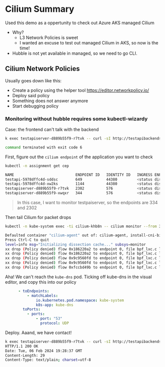# Cilium Summary

Used this demo as a oppertunity to check out Azure AKS managed Cilium

  - Why?
    - L3 Network Policies is sweet
    - I wanted an excuse to test out managed Cilium in AKS, so now is the time!
  - Hubble is not yet available in managed, so we need to go CLI.

## Cilium Network Policies

Usually goes down like this:

  - Create a policy using the helper tool https://editor.networkpolicy.io/
  - Deploy said policy
  - Something does not answer anymore
  - Start debugging policy

### Monitoring without hubble requires some kubectl-wizardy

Case: the frontend can't talk with the backend

```bash
k exec testapiserver-d889b55f9-r7tvk -- curl -sI http://testapibackendsvc.assignment.svc.cluster.local:10000

command terminated with exit code 6
```

First, figure out the `cilium endpoint` of the application you want to check

```bash
kubectl -n assignment get cep
```

```bash
NAME                            ENDPOINT ID   IDENTITY ID   INGRESS ENFORCEMENT   EGRESS ENFORCEMENT   VISIBILITY POLICY   ENDPOINT STATE   IPV4          IPV6
testapi-5978dffc4d-sddsc        649           44380         <status disabled>     <status disabled>    <status disabled>   ready            10.244.0.32   
testapi-5978dffc4d-xw2ks        1144          44380         <status disabled>     <status disabled>    <status disabled>   ready            10.244.0.47   
testapiserver-d889b55f9-r7tvk   2302          576           <status disabled>     <status disabled>    <status disabled>   ready            10.244.0.40   
testapiserver-d889b55f9-xwqxr   344           576           <status disabled>     <status disabled>    <status disabled>   ready            10.244.0.28   
```

> In this case, I want to monitor testpaiserver, so the endpoints are 334 and 2302

Then tail Cilium for packet drops

```bash
kubectl -n kube-system exec -ti cilium-khb8n -- cilium monitor --from 344 --from 2302 --type drop
```

```bash
Defaulted container "cilium-agent" out of: cilium-agent, install-cni-binaries (init), mount-cgroup (init), apply-sysctl-overwrites (init), mount-bpf-fs (init), clean-cilium-state (init), systemd-networkd-overrides (init), block-wireserver (init)
Press Ctrl-C to quit
level=info msg="Initializing dissection cache..." subsys=monitor
xx drop (Policy denied) flow 0x186220a2 to endpoint 0, file bpf_lxc.c line 1182, , identity 576->519: 10.244.0.40:52908 -> 10.244.0.27:53 udp
xx drop (Policy denied) flow 0x186220a2 to endpoint 0, file bpf_lxc.c line 1182, , identity 576->519: 10.244.0.40:52908 -> 10.244.0.27:53 udp
xx drop (Policy denied) flow 0x9c9560fd to endpoint 0, file bpf_lxc.c line 1182, , identity 576->519: 10.244.0.40:37096 -> 10.244.0.14:53 udp
xx drop (Policy denied) flow 0x9c9560fd to endpoint 0, file bpf_lxc.c line 1182, , identity 576->519: 10.244.0.40:37096 -> 10.244.0.14:53 udp
xx drop (Policy denied) flow 0xfccbd49b to endpoint 0, file bpf_lxc.c line 1182, , identity 576->519: 10.244.0.40:48124 -> 10.244.0.14:53 udp
```

Aha! We can't reach the `kube-dns` pod. Ticking off kube-dns in the visual editor, and copy this into our policy

```yaml
      - toEndpoints:
          - matchLabels:
              io.kubernetes.pod.namespace: kube-system
              k8s-app: kube-dns
        toPorts:
          - ports:
              - port: "53"
                protocol: UDP
```

Deploy. Aaand, we have contact!

```bash
k exec testapiserver-d889b55f9-r7tvk -- curl -sI http://testapibackendsvc.assignment.svc.cluster.local:10000
HTTP/1.1 200 OK
Date: Tue, 06 Feb 2024 19:28:37 GMT
Content-Length: 29
Content-Type: text/plain; charset=utf-8
```